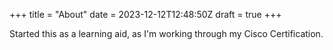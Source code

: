 +++
title = "About"
date = 2023-12-12T12:48:50Z
draft = true
+++

Started this as a learning aid, as I'm working through my Cisco Certification.
